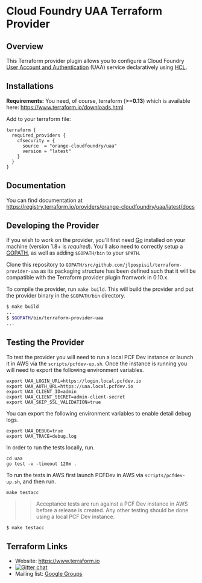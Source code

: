 Cloud Foundry UAA Terraform Provider
================================

Overview
--------

This Terraform provider plugin allows you to configure a Cloud Foundry [User Account and Authentication](https://github.com/cloudfoundry/uaa) (UAA) service declaratively using [HCL](https://github.com/hashicorp/hcl).

## Installations

**Requirements:** You need, of course, terraform (**>=0.13**) which is available here: https://www.terraform.io/downloads.html

Add to your terraform file:

```hcl
terraform {
  required_providers {
    cfsecurity = {
      source  = "orange-cloudfoundry/uaa"
      version = "latest"
    }
  }
}
```

## Documentation

You can find documentation at https://registry.terraform.io/providers/orange-cloudfoundry/uaa/latest/docs


Developing the Provider
-----------------------

If you wish to work on the provider, you'll first need [Go](http://www.golang.org) installed on your machine (version 1.8+ is *required*). You'll also need to correctly setup a [GOPATH](http://golang.org/doc/code.html#GOPATH), as well as adding `$GOPATH/bin` to your `$PATH`.

Clone this repository to `GOPATH/src/github.com/jlpospisil/terraform-provider-uaa` as its packaging structure has been defined such that it will be compatible with the Terraform provider plugin framwork in 0.10.x.

To compile the provider, run `make build`. This will build the provider and put the provider binary in the `$GOPATH/bin` directory.

```sh
$ make build
...
$ $GOPATH/bin/terraform-provider-uaa
...
```

Testing the Provider
--------------------

To test the provider you will need to run a local PCF Dev instance or launch it in AWS via the `scripts/pcfdev-up.sh`. Once the instance is running you will need to export the following environment variables.

```
export UAA_LOGIN_URL=https://login.local.pcfdev.io
export UAA_AUTH_URL=https://uaa.local.pcfdev.io
export UAA_CLIENT_ID=admin
export UAA_CLIENT_SECRET=admin-client-secret
export UAA_SKIP_SSL_VALIDATION=true
```

You can export the following environment variables to enable detail debug logs.

```
export UAA_DEBUG=true
export UAA_TRACE=debug.log
```

In order to run the tests locally, run.

```
cd uaa
go test -v -timeout 120m .
```

To run the tests in AWS first launch PCFDev in AWS via `scripts/pcfdev-up.sh`, and then run.

```
make testacc
```

> > Acceptance tests are run against a PCF Dev instance in AWS before a release is created. Any other testing should be done using a local PCF Dev instance.

```sh
$ make testacc
```

Terraform Links
---------------

- Website: https://www.terraform.io
- [![Gitter chat](https://badges.gitter.im/hashicorp-terraform/Lobby.png)](https://gitter.im/hashicorp-terraform/Lobby)
- Mailing list: [Google Groups](http://groups.google.com/group/terraform-tool)
